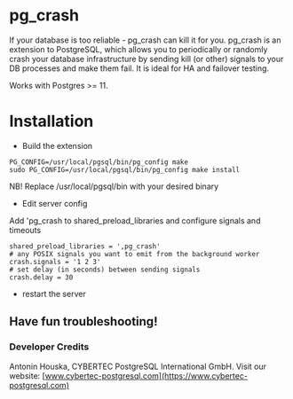 # pg\_crash

If your database is too reliable - pg\_crash can kill it for you. pg\_crash is
an extension to PostgreSQL, which allows you to periodically or randomly crash
your database infrastructure by sending kill (or other) signals to your DB
processes and make them fail. It is ideal for HA and failover testing.

Works with Postgres >= 11.

# Installation

* Build the extension

```
PG_CONFIG=/usr/local/pgsql/bin/pg_config make
sudo PG_CONFIG=/usr/local/pgsql/bin/pg_config make install
```
NB! Replace /usr/local/pgsql/bin with your desired binary

* Edit server config

Add 'pg\_crash to shared\_preload\_libraries and configure signals and timeouts

```
shared_preload_libraries = ',pg_crash'
# any POSIX signals you want to emit from the background worker
crash.signals = '1 2 3'
# set delay (in seconds) between sending signals
crash.delay = 30
```

* restart the server

## Have fun troubleshooting!

### Developer Credits

Antonin Houska, CYBERTEC PostgreSQL International GmbH.
Visit our website: [www.cybertec-postgresql.com](https://www.cybertec-postgresql.com)

